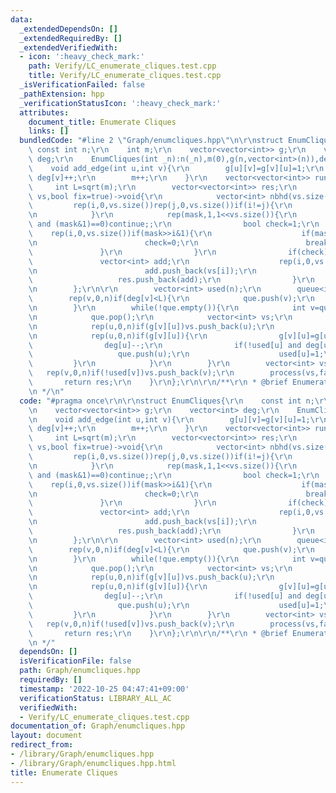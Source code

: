 ```yaml
---
data:
  _extendedDependsOn: []
  _extendedRequiredBy: []
  _extendedVerifiedWith:
  - icon: ':heavy_check_mark:'
    path: Verify/LC_enumerate_cliques.test.cpp
    title: Verify/LC_enumerate_cliques.test.cpp
  _isVerificationFailed: false
  _pathExtension: hpp
  _verificationStatusIcon: ':heavy_check_mark:'
  attributes:
    document_title: Enumerate Cliques
    links: []
  bundledCode: "#line 2 \"Graph/enumcliques.hpp\"\n\r\nstruct EnumCliques{\r\n   \
    \ const int n;\r\n    int m;\r\n    vector<vector<int>> g;\r\n    vector<int>\
    \ deg;\r\n    EnumCliques(int _n):n(_n),m(0),g(n,vector<int>(n)),deg(n){}\r\n\
    \    void add_edge(int u,int v){\r\n        g[u][v]=g[v][u]=1;\r\n        deg[u]++;\
    \ deg[v]++;\r\n        m++;\r\n    }\r\n    vector<vector<int>> run(){\r\n   \
    \     int L=sqrt(m);\r\n        vector<vector<int>> res;\r\n        auto process=[&](vector<int>&\
    \ vs,bool fix=true)->void{\r\n            vector<int> nbhd(vs.size());\r\n   \
    \         rep(i,0,vs.size())rep(j,0,vs.size())if(i!=j){\r\n                nbhd[i]|=(!g[vs[i]][vs[j]])<<j;\r\
    \n            }\r\n            rep(mask,1,1<<vs.size()){\r\n                if(fix\
    \ and (mask&1)==0)continue;;\r\n                bool check=1;\r\n            \
    \    rep(i,0,vs.size())if(mask>>i&1){\r\n                    if(mask&nbhd[i]){\r\
    \n                        check=0;\r\n                        break;\r\n     \
    \               }\r\n                }\r\n                if(check){\r\n     \
    \               vector<int> add;\r\n                    rep(i,0,vs.size())if(mask>>i&1){\r\
    \n                        add.push_back(vs[i]);\r\n                    }\r\n \
    \                   res.push_back(add);\r\n                }\r\n            }\r\
    \n        };\r\n\r\n        vector<int> used(n);\r\n        queue<int> que;\r\n\
    \        rep(v,0,n)if(deg[v]<L){\r\n            que.push(v);\r\n            used[v]=1;\r\
    \n        }\r\n        while(!que.empty()){\r\n            int v=que.front();\r\
    \n            que.pop();\r\n            vector<int> vs;\r\n            vs.push_back(v);\r\
    \n            rep(u,0,n)if(g[v][u])vs.push_back(u);\r\n            process(vs);\r\
    \n            rep(u,0,n)if(g[v][u]){\r\n                g[v][u]=g[u][v]=0;\r\n\
    \                deg[u]--;\r\n                if(!used[u] and deg[u]<L){\r\n \
    \                   que.push(u);\r\n                    used[u]=1;\r\n       \
    \         }\r\n            }\r\n        }\r\n        vector<int> vs;\r\n     \
    \   rep(v,0,n)if(!used[v])vs.push_back(v);\r\n        process(vs,false);\r\n \
    \       return res;\r\n    }\r\n};\r\n\r\n/**\r\n * @brief Enumerate Cliques\r\
    \n */\n"
  code: "#pragma once\r\n\r\nstruct EnumCliques{\r\n    const int n;\r\n    int m;\r\
    \n    vector<vector<int>> g;\r\n    vector<int> deg;\r\n    EnumCliques(int _n):n(_n),m(0),g(n,vector<int>(n)),deg(n){}\r\
    \n    void add_edge(int u,int v){\r\n        g[u][v]=g[v][u]=1;\r\n        deg[u]++;\
    \ deg[v]++;\r\n        m++;\r\n    }\r\n    vector<vector<int>> run(){\r\n   \
    \     int L=sqrt(m);\r\n        vector<vector<int>> res;\r\n        auto process=[&](vector<int>&\
    \ vs,bool fix=true)->void{\r\n            vector<int> nbhd(vs.size());\r\n   \
    \         rep(i,0,vs.size())rep(j,0,vs.size())if(i!=j){\r\n                nbhd[i]|=(!g[vs[i]][vs[j]])<<j;\r\
    \n            }\r\n            rep(mask,1,1<<vs.size()){\r\n                if(fix\
    \ and (mask&1)==0)continue;;\r\n                bool check=1;\r\n            \
    \    rep(i,0,vs.size())if(mask>>i&1){\r\n                    if(mask&nbhd[i]){\r\
    \n                        check=0;\r\n                        break;\r\n     \
    \               }\r\n                }\r\n                if(check){\r\n     \
    \               vector<int> add;\r\n                    rep(i,0,vs.size())if(mask>>i&1){\r\
    \n                        add.push_back(vs[i]);\r\n                    }\r\n \
    \                   res.push_back(add);\r\n                }\r\n            }\r\
    \n        };\r\n\r\n        vector<int> used(n);\r\n        queue<int> que;\r\n\
    \        rep(v,0,n)if(deg[v]<L){\r\n            que.push(v);\r\n            used[v]=1;\r\
    \n        }\r\n        while(!que.empty()){\r\n            int v=que.front();\r\
    \n            que.pop();\r\n            vector<int> vs;\r\n            vs.push_back(v);\r\
    \n            rep(u,0,n)if(g[v][u])vs.push_back(u);\r\n            process(vs);\r\
    \n            rep(u,0,n)if(g[v][u]){\r\n                g[v][u]=g[u][v]=0;\r\n\
    \                deg[u]--;\r\n                if(!used[u] and deg[u]<L){\r\n \
    \                   que.push(u);\r\n                    used[u]=1;\r\n       \
    \         }\r\n            }\r\n        }\r\n        vector<int> vs;\r\n     \
    \   rep(v,0,n)if(!used[v])vs.push_back(v);\r\n        process(vs,false);\r\n \
    \       return res;\r\n    }\r\n};\r\n\r\n/**\r\n * @brief Enumerate Cliques\r\
    \n */"
  dependsOn: []
  isVerificationFile: false
  path: Graph/enumcliques.hpp
  requiredBy: []
  timestamp: '2022-10-25 04:47:41+09:00'
  verificationStatus: LIBRARY_ALL_AC
  verifiedWith:
  - Verify/LC_enumerate_cliques.test.cpp
documentation_of: Graph/enumcliques.hpp
layout: document
redirect_from:
- /library/Graph/enumcliques.hpp
- /library/Graph/enumcliques.hpp.html
title: Enumerate Cliques
---
```

